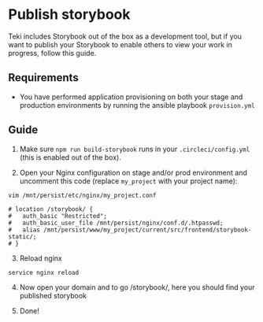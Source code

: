 # Publish storybook

Teki includes Storybook out of the box as a development tool, but if you want to publish your Storybook to enable others to view your work in progress, follow this guide.

## Requirements
- You have performed application provisioning on both your stage and production environments by running the ansible playbook `provision.yml`

## Guide

1. Make sure `npm run build-storybook` runs in your `.circleci/config.yml` (this is enabled out of the box).

2. Open your Nginx configuration on stage and/or prod environment and uncomment this code (replace `my_project` with your project name):

```
vim /mnt/persist/etc/nginx/my_project.conf

# location /storybook/ {
#   auth_basic "Restricted";
#   auth_basic_user_file /mnt/persist/nginx/conf.d/.htpasswd;
#   alias /mnt/persist/www/my_project/current/src/frontend/storybook-static/;
# }
```

3. Reload nginx
```
service nginx reload
```

4. Now open your domain and to go /storybook/, here you should find your published storybook

5. Done!
